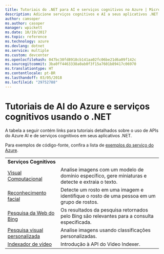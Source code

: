 ```yaml
---
title: Tutoriais do .NET para AI e serviços cognitivos no Azure | Microsoft Docs
description: Adicione serviços cognitivos e AI a seus aplicativos .NET com os serviços do Microsoft Azure.
author: camsoper
ms.author: casoper
manager: wpickett
ms.date: 10/19/2017
ms.topic: reference
ms.technology: azure
ms.devlang: dotnet
ms.service: multiple
ms.custom: devcenter
ms.openlocfilehash: 047bc30fd8918cb141aa02fc06be21d6a09f142c
ms.sourcegitcommit: 3ba0ff4463338a0ab0f3f15a7601b89417c06970
ms.translationtype: HT
ms.contentlocale: pt-BR
ms.lasthandoff: 03/05/2018
ms.locfileid: "29752788"
---
```

# <a name="azure-ai-and-cognitive-service-tutorials-using-net"></a>Tutoriais de AI do Azure e serviços cognitivos usando o .NET

A tabela a seguir contém links para tutoriais detalhados sobre o uso de APIs do Azure AI e de serviços cognitivos em seus aplicativos .NET. 

Para exemplos de código-fonte, confira a lista de [exemplos do serviço do Azure](https://azure.microsoft.com/resources/samples/?platform=dotnet).

| | |
|---|---|
| **Serviços Cognitivos**| |
| [Visual Computacional][1] | Analise imagens com um modelo de domínio específico, gere miniaturas e detecte e extraia o texto. | 
| [Reconhecimento facial][2] | Detecte um rosto em uma imagem e identifique o rosto de uma pessoa em um grupo de rostos. | 
| [Pesquisa da Web do Bing][3]| Os resultados da pesquisa retornados pelo Bing são relevantes para a consulta especificada. |
| [Pesquisa visual personalizada][4] | Analise imagens usando classificações personalizadas. |
| [Indexador de vídeo][5] | Introdução à API do Video Indexer.|

[1]: /azure/cognitive-services/computer-vision/tutorials/csharptutorial
[2]: /azure/cognitive-services/face/tutorials/faceapiincsharptutorial
[3]: /azure/cognitive-services/bing-web-search/csharp-ranking-tutorial
[4]: /azure/cognitive-services/custom-vision-service/csharp-tutorial
[5]: /azure/cognitive-services/video-indexer/video-indexer-use-apis

